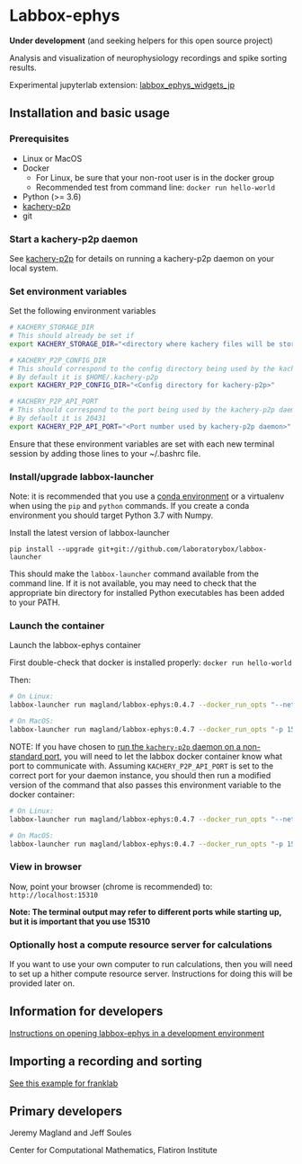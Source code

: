 # Labbox-ephys

**Under development** (and seeking helpers for this open source project)

Analysis and visualization of neurophysiology recordings and spike sorting results.

Experimental jupyterlab extension: [labbox_ephys_widgets_jp](doc/labbox_ephys_widgets_jp.md)

## Installation and basic usage

### Prerequisites

* Linux or MacOS
* Docker
    - For Linux, be sure that your non-root user is in the docker group
    - Recommended test from command line: `docker run hello-world`
* Python (>= 3.6)
* [kachery-p2p](https://github.com/flatironinstitute/kachery-p2p)
* git

### Start a kachery-p2p daemon

See [kachery-p2p](https://github.com/flatironinstitute/kachery-p2p) for details on running a kachery-p2p daemon on your local system.

### Set environment variables

Set the following environment variables

```bash
# KACHERY_STORAGE_DIR
# This should already be set if 
export KACHERY_STORAGE_DIR="<directory where kachery files will be stored>"

# KACHERY_P2P_CONFIG_DIR
# This should correspond to the config directory being used by the kachery-p2p daemon
# By default it is $HOME/.kachery-p2p
export KACHERY_P2P_CONFIG_DIR="<Config directory for kachery-p2p>"

# KACHERY_P2P_API_PORT
# This should correspond to the port being used by the kachery-p2p daemon
# By default it is 20431
export KACHERY_P2P_API_PORT="<Port number used by kachery-p2p daemon>"
```

Ensure that these environment variables are set with each new terminal session by adding those lines to your ~/.bashrc file.

### Install/upgrade labbox-launcher

Note: it is recommended that you use a [conda environment](https://docs.conda.io/projects/conda/en/latest/user-guide/tasks/manage-environments.html) or a virtualenv when using the `pip` and `python` commands. If you create a conda environment you should target Python 3.7 with Numpy.

Install the latest version of labbox-launcher

```
pip install --upgrade git+git://github.com/laboratorybox/labbox-launcher
```

This should make the `labbox-launcher` command available from the command line. If it is not available, you may need to check that the appropriate bin directory for installed Python executables has been added to your PATH.

### Launch the container

Launch the labbox-ephys container

First double-check that docker is installed properly: `docker run hello-world`

Then:

```bash
# On Linux:
labbox-launcher run magland/labbox-ephys:0.4.7 --docker_run_opts "--net host" --kachery $KACHERY_STORAGE_DIR

# On MacOS:
labbox-launcher run magland/labbox-ephys:0.4.7 --docker_run_opts "-p 15310:15310 -p 15308:15308" --kachery $KACHERY_STORAGE_DIR
```

NOTE: If you have chosen to [run the `kachery-p2p` daemon on a non-standard
port](https://github.com/flatironinstitute/kachery-p2p/blob/main/doc/setup_and_installation.md#advanced-configuration), you will need to let the
labbox docker container know what port to communicate with.
Assuming `KACHERY_P2P_API_PORT` is set to the correct port for your daemon instance, you should then run a modified
version of the command that also passes this environment variable to the docker container:

```bash
# On Linux:
labbox-launcher run magland/labbox-ephys:0.4.7 --docker_run_opts "--net host -e KACHERY_P2P_API_PORT=$KACHERY_P2P_API_PORT" --kachery $KACHERY_STORAGE_DIR

# On MacOS:
labbox-launcher run magland/labbox-ephys:0.4.7 --docker_run_opts "-p 15310:15310 -p 15308:15308 -e KACHERY_P2P_API_PORT=$KACHERY_P2P_API_PORT" --kachery $KACHERY_STORAGE_DIR
```

### View in browser

Now, point your browser (chrome is recommended) to: `http://localhost:15310`

**Note: The terminal output may refer to different ports while starting up, but it is important that you use 15310**

### Optionally host a compute resource server for calculations

If you want to use your own computer to run calculations, then you will need to set up a hither compute resource server. Instructions for doing this will be provided later on.

## Information for developers

[Instructions on opening labbox-ephys in a development environment](doc/development-environment.md)

## Importing a recording and sorting

[See this example for franklab](https://gist.github.com/magland/e01d114cd8e54029dfc7402cf50ce0cf)

## Primary developers

Jeremy Magland and Jeff Soules

Center for Computational Mathematics, Flatiron Institute
